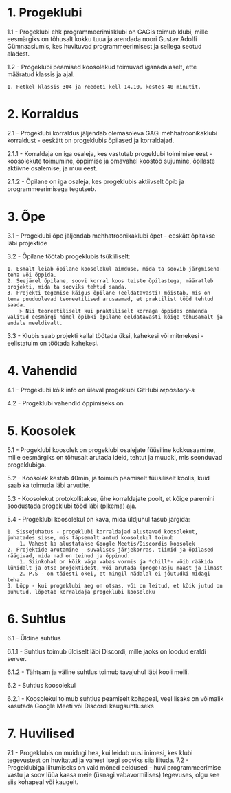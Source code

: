 # 1. Progeklubi

1.1 - Progeklubi ehk programmeerimisklubi on GAGis toimub klubi, mille eesmärgiks on tõhusalt kokku tuua ja arendada noori Gustav Adolfi Gümnaasiumis, kes huvituvad programmeerimisest ja sellega seotud aladest.

1.2 - Progeklubi peamised koosolekud toimuvad iganädalaselt, ette määratud klassis ja ajal.

    1. Hetkel klassis 304 ja reedeti kell 14.10, kestes 40 minutit.

# 2. Korraldus

2.1 - Progeklubi korraldus jäljendab olemasoleva GAGi mehhatroonikaklubi korraldust - eeskätt on progeklubis õpilased ja korraldajad.

2.1.1 - Korraldaja on iga osaleja, kes vastutab progeklubi toimimise eest - koosolekute toimumine, õppimise ja omavahel koostöö sujumine, õpilaste aktiivne osalemise, ja muu eest.

2.1.2 - Õpilane on iga osaleja, kes progeklubis aktiivselt õpib ja programmeerimisega tegutseb.

# 3. Õpe

3.1 - Progeklubi õpe jäljendab mehhatroonikaklubi õpet - eeskätt õpitakse läbi projektide

3.2 - Õpilane töötab progeklubis tsükliliselt:

    1. Esmalt leiab õpilane koosolekul aimduse, mida ta soovib järgmisena teha või õppida. 
    2. Seejärel õpilane, soovi korral koos teiste õpilastega, määratleb projekti, mida ta sooviks tehtud saada. 
    3. Projekti tegemise käigus õpilane (eeldatavasti) mõistab, mis on tema puuduolevad teoreetilised arusaamad, et praktilist tööd tehtud saada.
        > Nii teoreetiliselt kui praktiliselt korraga õppides omaenda valitud eesmärgi nimel õpibki õpilane eeldatavasti kõige tõhusamalt ja endale meeldivalt.

3.3 - Klubis saab projekti kallal töötada üksi, kahekesi või mitmekesi - eelistatuim on töötada kahekesi.

# 4. Vahendid

4.1 - Progeklubi kõik info on üleval progeklubi GitHubi *repository-s*

4.2 - Progeklubi vahendid õppimiseks on 

# 5. Koosolek

5.1 - Progeklubi koosolek on progeklubi osalejate füüsiline kokkusaamine, mille eesmärgiks on tõhusalt arutada ideid, tehtut ja muudki, mis seonduvad progeklubiga.

5.2 - Koosolek kestab 40min, ja toimub peamiselt füüsiliselt koolis, kuid saab ka toimuda läbi arvutite.

5.3 - Koosolekut protokollitakse, ühe korraldajate poolt, et kõige paremini soodustada progeklubi tööd läbi (pikema) aja.

5.4 - Progeklubi koosolekul on kava, mida üldjuhul tasub järgida:

    1. Sissejuhatus - progeklubi korraldajad alustavad koosolekut, juhatades sisse, mis täpsemalt antud koosolekul toimub
        1. Vahest ka alustatakse Google Meetis/Discordis koosolek
    2. Projektide arutamine - suvalises järjekorras, tiimid ja õpilased räägivad, mida nad on teinud ja õppinud.
        1. Siinkohal on kõik väga vabas vormis ja *chill*- võib rääkida lühidalt ja otse projektidest, või arutada (proge)asju maast ja ilmast
        2. P.S - on täiesti okei, et mingil nädalal ei jõutudki midagi teha.
    3. Lõpp - kui progeklubi aeg on otsas, või on leitud, et kõik jutud on puhutud, lõpetab korraldaja progeklubi koosoleku

# 6. Suhtlus

6.1 - Üldine suhtlus

6.1.1 - Suhtlus toimub üldiselt läbi Discordi, mille jaoks on loodud eraldi server.

6.1.2 - Tähtsam ja väline suhtlus toimub tavajuhul läbi kooli meili.

6.2 - Suhtlus koosolekul

6.2.1 - Koosolekul toimub suhtlus peamiselt kohapeal, veel lisaks on võimalik kasutada Google Meeti või Discordi kaugsuhtluseks

# 7. Huvilised

7.1 - Progeklubis on muidugi hea, kui leidub uusi inimesi, kes klubi tegevustest on huvitatud ja vahest isegi sooviks siia liituda.
7.2 - Progeklubiga liitumiseks on vaid mõned eeldused - huvi programmeerimise vastu ja soov lüüa kaasa meie (üsnagi vabavormilises) tegevuses, olgu see siis kohapeal või kaugelt.  